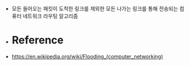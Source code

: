 - 모든 들어오는 패킷이 도착한 링크를 제외한 모든 나가는 링크를 통해 전송되는 컴퓨터 네트워크 라우팅 알고리즘
- # Reference
- https://en.wikipedia.org/wiki/Flooding_(computer_networking)